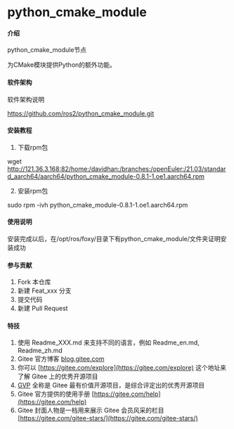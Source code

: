 # python_cmake_module

#### 介绍

python_cmake_module节点

为CMake模块提供Python的额外功能。

#### 软件架构
软件架构说明

https://github.com/ros2/python_cmake_module.git

#### 安装教程

1. 下载rpm包

wget http://121.36.3.168:82/home:/davidhan:/branches:/openEuler:/21.03/standard_aarch64/aarch64/python_cmake_module-0.8.1-1.oe1.aarch64.rpm

2. 安装rpm包

sudo rpm -ivh python_cmake_module-0.8.1-1.oe1.aarch64.rpm


#### 使用说明

安装完成以后，在/opt/ros/foxy/目录下有python_cmake_module/文件夹证明安装成功

#### 参与贡献

1.  Fork 本仓库
2.  新建 Feat_xxx 分支
3.  提交代码
4.  新建 Pull Request


#### 特技

1.  使用 Readme\_XXX.md 来支持不同的语言，例如 Readme\_en.md, Readme\_zh.md
2.  Gitee 官方博客 [blog.gitee.com](https://blog.gitee.com)
3.  你可以 [https://gitee.com/explore](https://gitee.com/explore) 这个地址来了解 Gitee 上的优秀开源项目
4.  [GVP](https://gitee.com/gvp) 全称是 Gitee 最有价值开源项目，是综合评定出的优秀开源项目
5.  Gitee 官方提供的使用手册 [https://gitee.com/help](https://gitee.com/help)
6.  Gitee 封面人物是一档用来展示 Gitee 会员风采的栏目 [https://gitee.com/gitee-stars/](https://gitee.com/gitee-stars/)
